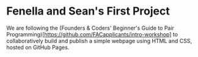 # Fenella and Sean's First Project

We are following the (Founders & Coders' Beginner's Guide to Pair Programming)[https://github.com/FACapplicants/intro-workshop] to collaboratively build and publish a simple webpage using HTML and CSS, hosted on GitHub Pages.
